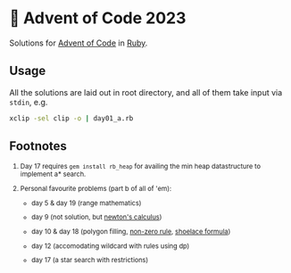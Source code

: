 # 🎄 Advent of Code 2023

Solutions for [Advent of Code](https://adventofcode.com/) in [Ruby](https://www.ruby-lang.org/).

## Usage

All the solutions are laid out in root directory, and all of them take input via `stdin`, e.g.

```bash
xclip -sel clip -o | day01_a.rb
```

## Footnotes

<sub>

1. Day 17 requires `gem install rb_heap` for availing the min heap datastructure to implement a* search.

2. Personal favourite problems (part b of all of 'em):

    - day 5 & day 19 (range mathematics)

    - day 9 (not solution, but [newton's calculus](https://www.youtube.com/watch?v=4AuV93LOPcE))

    - day 10 & day 18 (polygon filling, [non-zero rule](https://en.wikipedia.org/wiki/Nonzero-rule), [shoelace formula](https://en.wikipedia.org/wiki/Shoelace_formula))

    - day 12 (accomodating wildcard with rules using dp)

    - day 17 (a star search with restrictions)

</sub>

